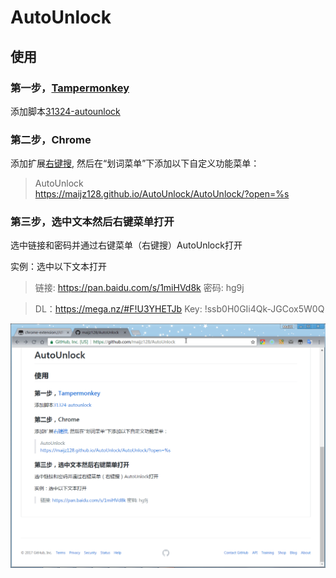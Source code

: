 # AutoUnlock

## 使用

### 第一步，[Tampermonkey](http://tampermonkey.net/)

添加脚本[31324-autounlock](https://greasyfork.org/scripts/31324-autounlock)

### 第二步，Chrome

添加扩展[右键搜](https://chrome.google.com/webstore/detail/context-menus/phlfmkfpmphogkomddckmggcfpmfchpn), 然后在“划词菜单”下添加以下自定义功能菜单：

> AutoUnlock    
> https://maijz128.github.io/AutoUnlock/AutoUnlock/?open=%s


### 第三步，选中文本然后右键菜单打开

选中链接和密码并通过右键菜单（右键搜）AutoUnlock打开

实例：选中以下文本打开

> 链接: https://pan.baidu.com/s/1miHVd8k 密码: hg9j

>  DL：https://mega.nz/#F!U3YHETJb
>  Key: !ssb0H0GIi4Qk-JGCox5W0Q

![image](https://github.com/maijz128/AutoUnlock/raw/master/2017-07-10_10-19-12.gif)